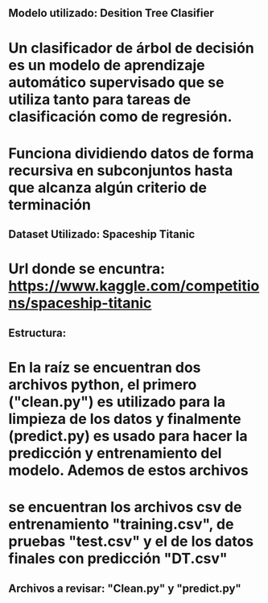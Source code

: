 ## Modelo utilizado: Desition Tree Clasifier
# Un clasificador de árbol de decisión es un modelo de aprendizaje automático supervisado que se utiliza tanto para tareas de clasificación como de regresión. 
# Funciona dividiendo datos de forma recursiva en subconjuntos hasta que alcanza algún criterio de terminación
## Dataset Utilizado: Spaceship Titanic
# Url donde se encuntra: https://www.kaggle.com/competitions/spaceship-titanic
## Estructura:
# En la raíz se encuentran dos archivos python, el primero ("clean.py") es utilizado para la limpieza de los datos y finalmente (predict.py) es usado para hacer la predicción y entrenamiento del modelo. Ademos de estos archivos
# se encuentran los archivos csv de entrenamiento "training.csv", de pruebas "test.csv" y el de los datos finales con predicción "DT.csv"
## Archivos a revisar: "Clean.py" y "predict.py"
